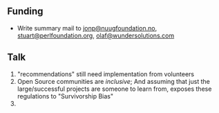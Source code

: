 ## Funding

- Write summary mail to jonp@nuugfoundation.no, stuart@perlfoundation.org, olaf@wundersolutions.com


## Talk


1. "recommendations" still need implementation from volunteers
2. Open Source communities are _inclusive_; And assuming that just the large/successful projects are someone to learn from, exposes these regulations to "Survivorship Bias"
3. 
